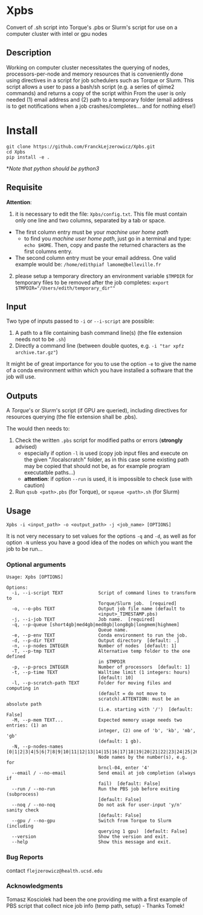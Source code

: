 # Xpbs

Convert of .sh script into Torque's .pbs or Slurm's script for use on a computer cluster with intel or gpu nodes

## Description

Working on computer cluster necessitates the querying of nodes, processors-per-node and memory resources that is conveniently done using directives in a script for job schedulers such as Torque or Slurm.
This script allows a user to pass a bash/sh script (e.g. a series of qiime2 commands) and returns a copy of the script within
From the user is only needed (1) email address and (2) path to a temporary folder
(email address is to get notifications when a job crashes/completes... and for nothing else!)
     
 # Install

```
git clone https://github.com/FranckLejzerowicz/Xpbs.git
cd Xpbs
pip install -e .
```
*_Note that python should be python3_

## Requisite

**Attention**:

1. it is necessary to edit the file: `Xpbs/config.txt`. This file must contain only one line and two columns, separated by a tab or space.
  - The first column entry must be your _machine user home path_
    - to find you _machine user home path_, just go in a terminal and type:
      `echo $HOME`. Then, copy and paste the returned characters as the first columns entry.
  - The second column entry must be your email address. One valid example would be: `/home/edithpiaf lamome@belleville.fr`
2. please setup a temporary directory an environment variable `$TMPDIR` for temporary files to be removed after the job completes:
  `export $TMPDIR="/Users/edith/temporary_dir""`
 

## Input

Two type of inputs passed to `-i` or `--i-script` are possible:
1. A path to a file containing bash command line(s) (the file extension needs not to be `.sh`)
2. Directly a command line (between double quotes, e.g. `-i "tar xpfz archive.tar.gz"`) 

It might be of great importance for you to use the option `-e` to give the name of 
a conda environment within which you have installed a software that the job will use.  

## Outputs

A _Torque_'s or _Slurm_'s script (if GPU are queried), including directives for resources querying (the file extension shall be .pbs).

The would then needs to:
1. Check the written `.pbs` script for modified paths or errors (**strongly** advised)
    * especially if option `-l` is used (copy job input files and execute on the given "/localscratch" folder, as in this case some existing path may be copied that should not be, as for example program executatble paths...) 
    * **attention**: if option `--run` is used, it is impossible to check (use with caution) 
2. Run `qsub <path>.pbs` (for Torque), or `squeue <path>.sh` (for Slurm)
  
## Usage

```
Xpbs -i <input_path> -o <output_path> -j <job_name> [OPTIONS]
```

It is not very necessary to set values for the options `-q` and `-d`, as well as for option `-N` unless you 
have a good idea of the nodes on which you want the job to be run...

### Optional arguments

``` 
Usage: Xpbs [OPTIONS]

Options:
  -i, --i-script TEXT             Script of command lines to transform to
                                  Torque/Slurm job.  [required]
  -o, --o-pbs TEXT                Output job file name (default to
                                  <input>_TIMESTAMP.pbs)
  -j, --i-job TEXT                Job name.  [required]
  -q, --p-queue [short4gb|med4gb|med8gb|long8gb|longmem|highmem]
                                  Queue name.
  -e, --p-env TEXT                Conda environment to run the job.
  -d, --p-dir TEXT                Output directory  [default: .]
  -n, --p-nodes INTEGER           Number of nodes  [default: 1]
  -T, --p-tmp TEXT                Alternative temp folder to the one defined
                                  in $TMPDIR
  -p, --p-procs INTEGER           Number of processors  [default: 1]
  -t, --p-time TEXT               Walltime limit (1 integers: hours)
                                  [default: 10]
  -l, --p-scratch-path TEXT       Folder for moving files and computing in
                                  (default = do not move to
                                  scratch).ATTENTION: must be an absolute path
                                  (i.e. starting with '/')  [default: False]
  -M, --p-mem TEXT...             Expected memory usage needs two entries: (1) an
                                  integer, (2) one of 'b', 'kb', 'mb', 'gb'
                                  (default: 1 gb).
  -N, --p-nodes-names [0|1|2|3|4|5|6|7|8|9|10|11|12|13|14|15|16|17|18|19|20|21|22|23|24|25|26|27|28|29|30|31|32|33|34|35|36|37|38|39|40|41|42|43|44|45|46|47|48|49|50|51|52|53|54]
                                  Node names by the number(s), e.g. for
                                  brncl-04, enter '4'
  --email / --no-email            Send email at job completion (always if
                                  fail)  [default: False]
  --run / --no-run                Run the PBS job before exiting (subprocess)
                                  [default: False]
  --noq / --no-noq                Do not ask for user-input 'y/n' sanity check
                                  [default: False]
  --gpu / --no-gpu                Switch from Torque to Slurm (including
                                  querying 1 gpu)  [default: False]
  --version                       Show the version and exit.
  --help                          Show this message and exit.
```

### Bug Reports

contact `flejzerowicz@health.ucsd.edu`

### Acknowledgments

Tomasz Kosciolek had been the one providing me with a first example of PBS script that collect nice job info (temp path, setup) - Thanks Tomek!
